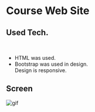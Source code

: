 # Course Web Site
<h2>Used Tech.</h2><br>
<ul>
  <li>HTML was used.</li>
  <li>Bootstrap was used in design.</li
  <li>Design is responsive.</li>
</ul>
<h2>Screen</h2>

![gif](https://github.com/mehmetalikimici/Bs-Landing/assets/115737497/9daaccf1-1aec-40c0-bba4-03e7a65df886)
